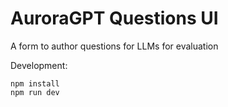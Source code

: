 # AuroraGPT Questions UI

A form to author questions for LLMs for evaluation


Development: 

```
npm install
npm run dev
```

